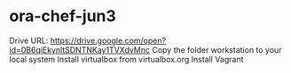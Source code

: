 # ora-chef-jun3
Drive URL: https://drive.google.com/open?id=0B6qiEkynltSDNTNKay1TVXdvMnc
Copy the folder workstation to your local system
Install virtualbox from virtualbox.org
Install Vagrant
